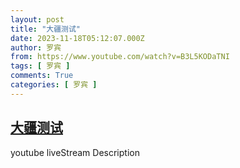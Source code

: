 ```yaml
---
layout: post
title: "大疆测试"
date: 2023-11-18T05:12:07.000Z
author: 罗宾
from: https://www.youtube.com/watch?v=B3L5KODaTNI
tags: [ 罗宾 ]
comments: True
categories: [ 罗宾 ]
---
```

<!--1700284327000-->
[大疆测试](https://www.youtube.com/watch?v=B3L5KODaTNI)
------

<div>
youtube liveStream Description
</div>
